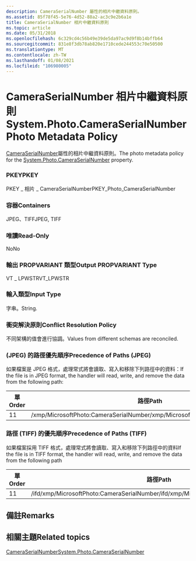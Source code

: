 ```yaml
---
description: CameraSerialNumber 屬性的相片中繼資料原則。
ms.assetid: 85f78f45-5e76-4d52-88a2-ac3c9e2b6a1e
title: CameraSerialNumber 相片中繼資料原則
ms.topic: article
ms.date: 05/31/2018
ms.openlocfilehash: 6c329cd4c56b49e39de5da97ac9d9f8b14bffb64
ms.sourcegitcommit: 831e8f3db78ab820e1710cede244553c70e50500
ms.translationtype: MT
ms.contentlocale: zh-TW
ms.lasthandoff: 01/08/2021
ms.locfileid: "106980005"
---
```

# <a name="systemphotocameraserialnumber-photo-metadata-policy"></a><span data-ttu-id="05b83-103">CameraSerialNumber 相片中繼資料原則</span><span class="sxs-lookup"><span data-stu-id="05b83-103">System.Photo.CameraSerialNumber Photo Metadata Policy</span></span>

<span data-ttu-id="05b83-104">[CameraSerialNumber](../properties/props-system-photo-cameraserialnumber.md)屬性的相片中繼資料原則。</span><span class="sxs-lookup"><span data-stu-id="05b83-104">The photo metadata policy for the [System.Photo.CameraSerialNumber](../properties/props-system-photo-cameraserialnumber.md) property.</span></span>

### <a name="pkey"></a><span data-ttu-id="05b83-105">PKEY</span><span class="sxs-lookup"><span data-stu-id="05b83-105">PKEY</span></span>

<span data-ttu-id="05b83-106">PKEY \_ 相片 \_ CameraSerialNumber</span><span class="sxs-lookup"><span data-stu-id="05b83-106">PKEY\_Photo\_CameraSerialNumber</span></span>

### <a name="containers"></a><span data-ttu-id="05b83-107">容器</span><span class="sxs-lookup"><span data-stu-id="05b83-107">Containers</span></span>

<span data-ttu-id="05b83-108">JPEG、TIFF</span><span class="sxs-lookup"><span data-stu-id="05b83-108">JPEG, TIFF</span></span>

### <a name="read-only"></a><span data-ttu-id="05b83-109">唯讀</span><span class="sxs-lookup"><span data-stu-id="05b83-109">Read-Only</span></span>

<span data-ttu-id="05b83-110">No</span><span class="sxs-lookup"><span data-stu-id="05b83-110">No</span></span>

### <a name="output-propvariant-type"></a><span data-ttu-id="05b83-111">輸出 PROPVARIANT 類型</span><span class="sxs-lookup"><span data-stu-id="05b83-111">Output PROPVARIANT Type</span></span>

<span data-ttu-id="05b83-112">VT \_ LPWSTR</span><span class="sxs-lookup"><span data-stu-id="05b83-112">VT\_LPWSTR</span></span>

### <a name="input-type"></a><span data-ttu-id="05b83-113">輸入類型</span><span class="sxs-lookup"><span data-stu-id="05b83-113">Input Type</span></span>

<span data-ttu-id="05b83-114">字串。</span><span class="sxs-lookup"><span data-stu-id="05b83-114">String.</span></span>

### <a name="conflict-resolution-policy"></a><span data-ttu-id="05b83-115">衝突解決原則</span><span class="sxs-lookup"><span data-stu-id="05b83-115">Conflict Resolution Policy</span></span>

<span data-ttu-id="05b83-116">不同架構的值會進行協調。</span><span class="sxs-lookup"><span data-stu-id="05b83-116">Values from different schemas are reconciled.</span></span>

### <a name="precedence-of-paths-jpeg"></a><span data-ttu-id="05b83-117"> (JPEG) 的路徑優先順序</span><span class="sxs-lookup"><span data-stu-id="05b83-117">Precedence of Paths (JPEG)</span></span>

<span data-ttu-id="05b83-118">如果檔案是 JPEG 格式，處理常式將會讀取、寫入和移除下列路徑中的資料：</span><span class="sxs-lookup"><span data-stu-id="05b83-118">If the file is in JPEG format, the handler will read, write, and remove the data from the following path:</span></span>



| <span data-ttu-id="05b83-119">單</span><span class="sxs-lookup"><span data-stu-id="05b83-119">Order</span></span> | <span data-ttu-id="05b83-120">路徑</span><span class="sxs-lookup"><span data-stu-id="05b83-120">Path</span></span>                                   | <span data-ttu-id="05b83-121">磁片格式</span><span class="sxs-lookup"><span data-stu-id="05b83-121">Disk Format</span></span> | <span data-ttu-id="05b83-122">必要</span><span class="sxs-lookup"><span data-stu-id="05b83-122">Required</span></span> |
|-------|----------------------------------------|-------------|----------|
| <span data-ttu-id="05b83-123">1</span><span class="sxs-lookup"><span data-stu-id="05b83-123">1</span></span>     | <span data-ttu-id="05b83-124">/xmp/MicrosoftPhoto:CameraSerialNumber</span><span class="sxs-lookup"><span data-stu-id="05b83-124">/xmp/MicrosoftPhoto:CameraSerialNumber</span></span> | <span data-ttu-id="05b83-125">Unicode</span><span class="sxs-lookup"><span data-stu-id="05b83-125">Unicode</span></span>     | <span data-ttu-id="05b83-126">Yes</span><span class="sxs-lookup"><span data-stu-id="05b83-126">Yes</span></span>      |



 

### <a name="precedence-of-paths-tiff"></a><span data-ttu-id="05b83-127">路徑 (TIFF) 的優先順序</span><span class="sxs-lookup"><span data-stu-id="05b83-127">Precedence of Paths (TIFF)</span></span>

<span data-ttu-id="05b83-128">如果檔案採用 TIFF 格式，處理常式將會讀取、寫入和移除下列路徑中的資料</span><span class="sxs-lookup"><span data-stu-id="05b83-128">If the file is in TIFF format, the handler will read, write, and remove the data from the following path</span></span>



| <span data-ttu-id="05b83-129">單</span><span class="sxs-lookup"><span data-stu-id="05b83-129">Order</span></span> | <span data-ttu-id="05b83-130">路徑</span><span class="sxs-lookup"><span data-stu-id="05b83-130">Path</span></span>                                       | <span data-ttu-id="05b83-131">磁片格式</span><span class="sxs-lookup"><span data-stu-id="05b83-131">Disk Format</span></span> | <span data-ttu-id="05b83-132">必要</span><span class="sxs-lookup"><span data-stu-id="05b83-132">Required</span></span> |
|-------|--------------------------------------------|-------------|----------|
| <span data-ttu-id="05b83-133">1</span><span class="sxs-lookup"><span data-stu-id="05b83-133">1</span></span>     | <span data-ttu-id="05b83-134">/ifd/xmp/MicrosoftPhoto:CameraSerialNumber</span><span class="sxs-lookup"><span data-stu-id="05b83-134">/ifd/xmp/MicrosoftPhoto:CameraSerialNumber</span></span> | <span data-ttu-id="05b83-135">Unicode</span><span class="sxs-lookup"><span data-stu-id="05b83-135">Unicode</span></span>     | <span data-ttu-id="05b83-136">Yes</span><span class="sxs-lookup"><span data-stu-id="05b83-136">Yes</span></span>      |



 

## <a name="remarks"></a><span data-ttu-id="05b83-137">備註</span><span class="sxs-lookup"><span data-stu-id="05b83-137">Remarks</span></span>

## <a name="related-topics"></a><span data-ttu-id="05b83-138">相關主題</span><span class="sxs-lookup"><span data-stu-id="05b83-138">Related topics</span></span>

<dl> <dt>

[<span data-ttu-id="05b83-139">CameraSerialNumber</span><span class="sxs-lookup"><span data-stu-id="05b83-139">System.Photo.CameraSerialNumber</span></span>](../properties/props-system-photo-cameraserialnumber.md)
</dt> </dl>

 

 
